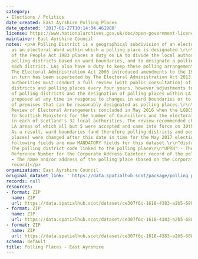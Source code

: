 ```yaml
---
category:
- Elections / Politics
date_created: East Ayrshire Polling Places
date_updated: '2017-01-27T10:14:34.461988'
license: https://www.nationalarchives.gov.uk/doc/open-government-licence/version/3/
maintainer: East Ayrshire Council
notes: <p>A Polling District is a geographical subdivision of an electoral area such
  as an electoral Ward within which a polling place is designated.\r\n\r\nThe Representation
  of the People Act 1983 places a duty on LA to divide the local authority area into
  polling districts based on ward boundaries, and to designate a polling place for
  each district. LAs also have a duty to keep these polling arrangements under review.
  The Electoral Administration Act 2006 introduced amendments to the 1983 Act (which
  in turn has been superseded by The Electoral Administration Act 2013). Now local
  authorities must conduct a full review (with public consultation) of its polling
  districts and polling places every four years, however adjustments to the boundaries
  of polling districts and the designation of polling places within LA wards can be
  proposed at any time in response to changes in ward boundaries or to the availability
  of premises that can be reasonably designated as polling places.\r\n\r\nThe Fifth
  Review of Electoral Arrangements concluded in May 2016 when the LGBCS made recommendations
  to Scottish Ministers for the number of Councillors and the electoral ward boundaries
  in each of Scotland's 32 local authorities. The review recommended changes in 30
  LA areas of which all but 5 were accepted and came into force on 30th Sept 2016.
  As a result, ward boundaries (and therefore polling districts and possibly polling
  places) were changed after this date in time for the May 2017 elections.\r\n\r\nThe
  following fields are now MANDATORY fields for this dataset.\r\n"district_code" -
  The polling district code linked to the polling place\r\n"UPRN" - The Unique Property
  Reference Number for the Corporate Address Gazeteer record of the polling place\r\n"polling_place"
  - The name and/or address of the polling place (based on the Corporate Address Gazeteer
  record)</p>
organization: East Ayrshire Council
original_dataset_link: ' https://data.spatialhub.scot/package/polling_places-ea'
records: null
resources:
- format: ZIP
  name: ZIP
  url: https://data.spatialhub.scot/dataset/ce307f6c-1618-4383-a2b5-6883a96a6562/resource/d6e27a2f-8c1e-43a0-a8b1-56691e9244ef/download/eapplace.zip
- format: ZIP
  name: ZIP
  url: https://data.spatialhub.scot/dataset/ce307f6c-1618-4383-a2b5-6883a96a6562/resource/79ed9d6a-9a20-4ae4-8288-d37d579b95ef/download/eapplace.zip
- format: ZIP
  name: ZIP
  url: https://data.spatialhub.scot/dataset/ce307f6c-1618-4383-a2b5-6883a96a6562/resource/2b659a8a-1491-4d95-a024-b56c585c6077/download/polling-placea.zip
schema: default
title: Polling Places - East Ayrshire
---
```

